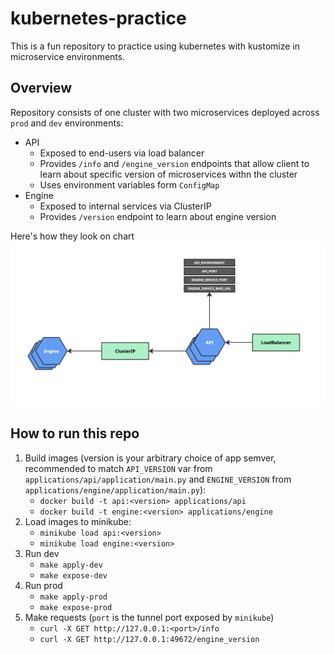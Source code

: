 # kubernetes-practice
This is a fun repository to practice using kubernetes with kustomize in microservice environments.

## Overview
Repository consists of one cluster with two microservices deployed across `prod` and `dev` environments:
- API
    - Exposed to end-users via load balancer
    - Provides `/info` and `/engine_version` endpoints that allow client to learn about specific version of microservices withn the cluster
    - Uses environment variables form `ConfigMap`
- Engine
    - Exposed to internal services via ClusterIP
    - Provides `/version` endpoint to learn about engine version

Here's how they look on chart
![Cluster schema](./app_schema.jpg)

## How to run this repo
1. Build images (version is your arbitrary choice of app semver, recommended to match `API_VERSION` var from `applications/api/application/main.py` and `ENGINE_VERSION` from `applications/engine/application/main.py`):
    - `docker build -t api:<version> applications/api`
    - `docker build -t engine:<version> applications/engine`
2. Load images to minikube:
    - `minikube load api:<version>`
    - `minikube load engine:<version>`
3. Run dev
    - `make apply-dev`
    - `make expose-dev`
4. Run prod
    - `make apply-prod`
    - `make expose-prod`
5. Make requests (`port` is the tunnel port exposed by `minikube`)
    - `curl -X GET http://127.0.0.1:<port>/info`
    - `curl -X GET http://127.0.0.1:49672/engine_version`
